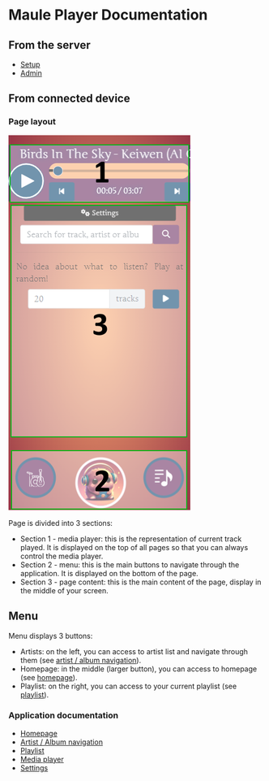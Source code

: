 # Maule Player Documentation

## From the server
- [Setup](setup.md)
- [Admin](admin.md)

## From connected device

### Page layout
![Layout](https://raw.githubusercontent.com/Keiwen/maule_player/main/docs/img/layout.png)

Page is divided into 3 sections:
* Section 1 - media player: this is the 
representation of current track played. It is
displayed on the top of all pages so that you
can always control the media player.
* Section 2 - menu: this is the main buttons
to navigate through the application. It is
displayed on the bottom of the page.
* Section 3 - page content: this is the main content
of the page, display in the middle of your screen.

## Menu
Menu displays 3 buttons:
* Artists: on the left, you can access to artist 
list and navigate through them
(see [artist / album navigation](artist_album.md)).
* Homepage: in the middle (larger button),
you can access to homepage
(see [homepage](homepage.md)).
* Playlist: on the right, you can access to
your current playlist
(see [playlist](playlist.md)).

### Application documentation
- [Homepage](homepage.md)
- [Artist / Album navigation](artist_album.md)
- [Playlist](playlist.md)
- [Media player](media_player.md)
- [Settings](settings.md)

